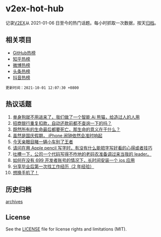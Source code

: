 # v2ex-hot-hub

 记录[V2EX](https://www.v2ex.com/)从 2021-01-06 日至今的热门话题。每小时抓取一次数据，按天[归档](archives)。
 
 ## 相关项目

- [GitHub热榜](https://github.com/snaildev/github-hot-hub)
- [知乎热榜](https://github.com/snaildev/zhihu-hot-hub)
- [微博热榜](https://github.com/snaildev/weibo-hot-hub)
- [头条热榜](https://github.com/snaildev/toutiao-hot-hub)
- [抖音热榜](https://github.com/snaildev/douyin-hot-hub)


 `更新时间：2021-10-01 12:07:30 +0800`

## 热议话题

1. [单身狗就不用进来了，我们做了一个智能 Ai 熊猫，给造过人的人用](https://www.v2ex.com/t/805443)
1. [招商银行重复扣款，自动还款前都不查询一下的吗？](https://www.v2ex.com/t/805427)
1. [既然所有的生命最后都要死亡，那生命的意义在于什么？](https://www.v2ex.com/t/805512)
1. [虽然是国庆假期， iPhone 闹钟依然会准时响起](https://www.v2ex.com/t/805507)
1. [今天亲眼目睹一辆小车别了王者](https://www.v2ex.com/t/805442)
1. [请问在用 Apple pencil 写字时，有没有什么能把字写好看的心得或者技巧](https://www.v2ex.com/t/805379)
1. [吐槽一下，公司一个代码写得不咋地的老码农准备调过来当我的 leader。](https://www.v2ex.com/t/805390)
1. [如何在没有 699 开发者账号的情况下，长时间安装一个 ios 应用](https://www.v2ex.com/t/805383)
1. [分享毕业后第一次找工作经历（2 年经验）](https://www.v2ex.com/t/805449)
1. [想换手机了！](https://www.v2ex.com/t/805515)

## 历史归档

[archives](archives)

## License

See the [LICENSE](LICENSE) file for license rights and limitations (MIT).
